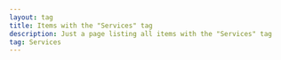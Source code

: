 ```yaml
---
layout: tag
title: Items with the "Services" tag
description: Just a page listing all items with the "Services" tag
tag: Services
---
```

